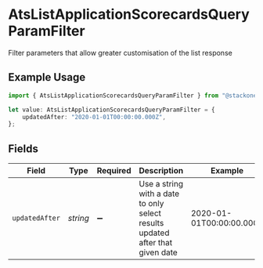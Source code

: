 # AtsListApplicationScorecardsQueryParamFilter

Filter parameters that allow greater customisation of the list response

## Example Usage

```typescript
import { AtsListApplicationScorecardsQueryParamFilter } from "@stackone/stackone-client-ts/sdk/models/operations";

let value: AtsListApplicationScorecardsQueryParamFilter = {
    updatedAfter: "2020-01-01T00:00:00.000Z",
};
```

## Fields

| Field                                                                         | Type                                                                          | Required                                                                      | Description                                                                   | Example                                                                       |
| ----------------------------------------------------------------------------- | ----------------------------------------------------------------------------- | ----------------------------------------------------------------------------- | ----------------------------------------------------------------------------- | ----------------------------------------------------------------------------- |
| `updatedAfter`                                                                | *string*                                                                      | :heavy_minus_sign:                                                            | Use a string with a date to only select results updated after that given date | 2020-01-01T00:00:00.000Z                                                      |